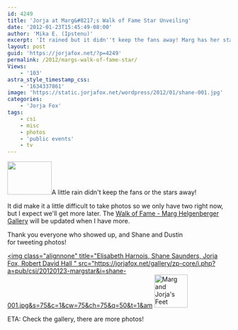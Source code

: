 ```yaml
---
id: 4249
title: 'Jorja at Marg&#8217;s Walk of Fame Star Unveiling'
date: '2012-01-23T15:45:49-08:00'
author: 'Mika E. (Ipstenu)'
excerpt: 'It rained but it didn''t keep the fans away! Marg has her star on the Walk of Fame.'
layout: post
guid: 'https://jorjafox.net/?p=4249'
permalink: /2012/margs-walk-of-fame-star/
Views:
    - '103'
astra_style_timestamp_css:
    - '1634337861'
image: 'https://static.jorjafox.net/wordpress/2012/01/shane-001.jpg'
categories:
    - 'Jorja Fox'
tags:
    - csi
    - misc
    - photos
    - 'public events'
    - tv
---
```


<a href="//static.jorjafox.net/wordpress/2012/01/shane-001.jpg"><img class="alignleft size-thumbnail wp-image-4251" title="Shane and the Gang" src="//static.jorjafox.net/wordpress/2012/01/shane-001-208x140.jpg" alt="" width="100" height="75" /></a>A little rain didn't keep the fans or the stars away!

It did make it a little difficult to take photos so we only have two right now, but I expect we'll get more later. The <a href="https://jorjafox.net/gallery/pub/csi/20120123-margstar/">Walk of Fame - Marg Helgenberger Gallery</a> will be updated when I have more.

Thank you everyone who showed up, and Shane and Dustin for tweeting photos!

<a href="https://jorjafox.net/gallery/pub/csi/20120123-margstar/shane-001.jpg"><img class="alignnone" title="Elisabeth Harnois, Shane Saunders, Jorja Fox, Robert David Hall " src="https://jorjafox.net/gallery/zp-core/i.php?a=pub/csi/20120123-margstar&i=shane-001.jpg&s=75&c=1&cw=75&ch=75&q=50&t=1&am</a> <a href="https://jorjafox.net/gallery/pub/csi/20120123-margstar/vegasoul-001.jpg"><img class="alignnone" title="Marg and Jorja's Feet" src="https://jorjafox.net/gallery/cache/pub/csi/20120123-margstar/vegasoul-001_200_cw200_ch200_thumb.jpg" alt="Marg and Jorja's Feet" width="75" height="75" /></a>

ETA: Check the gallery, there are more photos!